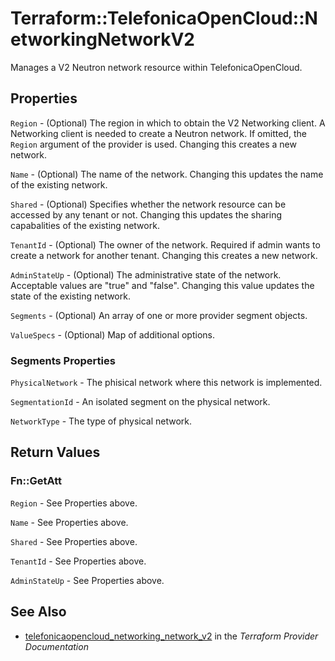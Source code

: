 # Terraform::TelefonicaOpenCloud::NetworkingNetworkV2

Manages a V2 Neutron network resource within TelefonicaOpenCloud.

## Properties

`Region` - (Optional) The region in which to obtain the V2 Networking client.
A Networking client is needed to create a Neutron network. If omitted, the
`Region` argument of the provider is used. Changing this creates a new
network.

`Name` - (Optional) The name of the network. Changing this updates the name of
the existing network.

`Shared` - (Optional)  Specifies whether the network resource can be accessed
by any tenant or not. Changing this updates the sharing capabalities of the
existing network.

`TenantId` - (Optional) The owner of the network. Required if admin wants to
create a network for another tenant. Changing this creates a new network.

`AdminStateUp` - (Optional) The administrative state of the network.
Acceptable values are "true" and "false". Changing this value updates the
state of the existing network.

`Segments` - (Optional) An array of one or more provider segment objects.

`ValueSpecs` - (Optional) Map of additional options.

### Segments Properties

`PhysicalNetwork` - The phisical network where this network is implemented.

`SegmentationId` - An isolated segment on the physical network.

`NetworkType` - The type of physical network.


## Return Values

### Fn::GetAtt

`Region` - See Properties above.

`Name` - See Properties above.

`Shared` - See Properties above.

`TenantId` - See Properties above.

`AdminStateUp` - See Properties above.

## See Also

* [telefonicaopencloud_networking_network_v2](https://www.terraform.io/docs/providers/telefonicaopencloud/r/networking_network_v2.html) in the _Terraform Provider Documentation_
